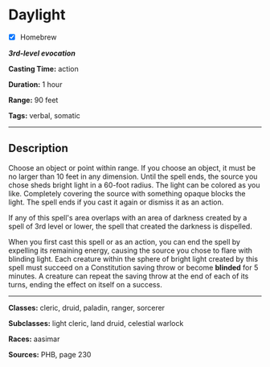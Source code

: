 # Daylight

- [x] Homebrew

***3rd-level evocation***

**Casting Time:** action

**Duration:** 1 hour

**Range:** 90 feet

**Tags:** verbal, somatic

---

## Description
Choose an object or point within range. If you choose an object, it must be no larger than 10 feet in any dimension. Until the spell ends, the source you chose sheds bright light in a 60-foot radius.  The light can be colored as you like. Completely covering the source with something opaque blocks the light. The spell ends if you cast it again or dismiss it as an action.

If any of this spell's area overlaps with an area of darkness created by a spell of 3rd level or lower, the spell that created the darkness is dispelled.

When you first cast this spell or as an action, you can end the spell by expelling its remaining energy, causing the source you chose to flare with blinding light. Each creature within the sphere of bright light created by this spell must succeed on a Constitution saving throw or become **blinded** for 5 minutes. A creature can repeat the saving throw at the end of each of its turns, ending the effect on itself on a success.

---

**Classes:** cleric, druid, paladin, ranger, sorcerer

**Subclasses:** light cleric, land druid, celestial warlock

**Races:** aasimar

**Sources:** PHB, page 230
